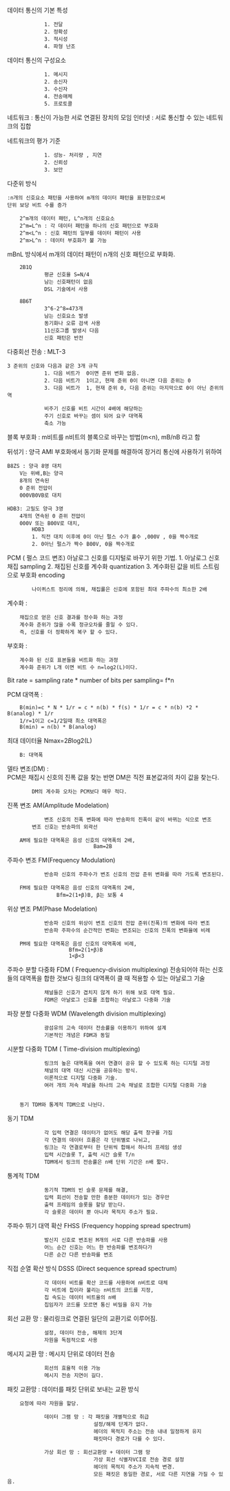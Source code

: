 데이터 통신의 기본 특성

                1. 전달
                2. 정확성
                3. 적시성
                4. 파형 난조

데이터 통신의 구성요소

                1. 메시지
                2. 송신자
                3. 수신자
                4. 전송매체
                5. 프로토콜

네트워크 : 통신이 가능한 서로 연결된 장치의 모임
인터넷 : 서로 통신할 수 있는 네트워크의 집합

네트워크의 평가 기준

                1. 성능- 처리량 , 지연
                2. 신뢰성
                3. 보안


다준위 방식

	:n개의 신호요소 패턴을 사용하여 m개의 데이터 패턴을 표현함으로써
	단위 보당 비트 수를 증가

        2^m개의 데이터 패턴, L^n개의 신호요소
        2^m=L^n : 각 데이터 패턴을 하나의 신호 패턴으로 부호화
        2^m<L^n : 신호 패턴의 일부를 데이터 패턴이 사용
        2^m>L^n : 데이터 부호화가 불 가능

mBnL 방식에서 m개의 데이터 패턴이 n개의 신호 패턴으로 부화화. 

        2B1Q
                평균 신호율 S=N/4
                남는 신호패턴이 없음
                DSL 기술에서 사용

        8B6T
                3^6-2^8=473개
                남는 신호요소 발생
                동기화나 오류 검색 사용
                11신호그룹 발생시 다음
                신호 패턴은 반전

다중회선 전송 : MLT-3

	3 준위의 신호와 다음과 같은 3개 규칙
                1. 다음 비트가  0이면 준위 변화 없음.
                2. 다음 비트가  1이고, 현재 준위 0이 아니면 다음 준위는 0
                3. 다음 비트가  1, 현재 준위 0, 다음 준위는 마지막으로 0이 아닌 준위의 역

                비주기 신호를 비트 시간이 4배에 해당하는
                주기 신호로 바꾸는 셈이 되어 요구 대역폭 
                축소 가능


블록 부호화 : m비트를 n비트의 블록으로 바꾸는 방법(m<n), mB/nB 라고 함

뒤섞기 : 양극 AMI 부호화에서 동기화 문제를 해결하여 장거리 통신에 사용하기 위하여

    B8ZS : 양극 8영 대치
        V는 위배,B는 양극
        8개의 연속된
        0 준위 전압이
        000VB0VB로 대치

    HDB3: 고밀도 양극 3영
        4개의 연속된 0 준위 전압이
        000V 또는 B00V로 대치,
            HDB3 
            1. 직전 대치 이후에 0이 아닌 펄스 수가 홀수 ,000V , 0을 짝수개로
            2. 0아닌 펄스가 짝수 B00V, 0을 짝수개로

PCM ( 펄스 코드 변조)
        아날로그 신호를 디지털로 바꾸기 위한 기법.
            1. 아날로그 신호 채집 sampling
            2. 채집된 신호를 계수화  quantization
            3. 계수화된 값을 비트 스트림으로 부호화 encoding

            나이퀴스트 정리에 의해, 채집률은 신호에 포함된 최대 주파수의 최소한 2배

계수화 :
        
        채집으로 얻은 신호 결과를 정수화 하는 과정
        계수화 준위가 많을 수록 정규오차를 줄일 수 있다.
        즉, 신호를 더 정확하게 복구 할 수 있다.

        
부호화 :
        
        계수화 된 신호 표본들을 비트화 하는 과정
        계수화 준위가 L개 이면 비트 수 n=log2(L)이다.
	
Bit rate = sampling rate * number of bits per sampling= f*n


PCM 대역폭 :
       
        B(min)=c * N * 1/r = c * n(b) * f(s) * 1/r = c * n(b) *2 * B(analog) * 1/r
        1/r=1이고 c=1/2일때 최소 대역폭은
        B(min) = n(b) * B(analog)

최대 데이터율 Nmax=2*B*log2(L)
	    
        B: 대역폭


델타 변조(DM) :  
            PCM은 채집시 신호의 진폭 값을 찾는 반면
            DM은 직전 표본값과의 차이 값을 찾는다.

            DM의 계수화 오차는 PCM보다 매우 적다.


진폭 변조 AM(Amplitude Modelation)

                변조 신호의 진폭 변화에 따라 반송파의 진폭이 같이 바뀌는 식으로 변조
	        변조 신호는 반송파의 외곽선

        AM에 필요한 대역폭은 음성 신호의 대역폭의 2배, 
                                Bam=2B

주파수 변조 FM(Frequency Modulation)

                반송파 신호의 주파수가 변조 신호의 전압 준위 변화를 따라 가도록 변조된다.

        FM에 필요한 대역폭은 음성 신호의 대역폭의 2배, 
	                Bfm=2(1+β)B, β는 보통 4


위상 변조 PM(Phase Modelation)

                반송파 신호의 위상이 변조 신호의 전압 준위(진폭)의 변화에 따라 변조
                반송파 주파수의 순간적인 변화는 변조되는 신호의 진폭의 변화율에 비례

        PM에 필요한 대역폭은 음성 신호의 대역폭에 비례, 
                        Bfm=2(1+β)B
                        1<β<3


주파수 분할 다중화 FDM ( Frequency-division multiplexing) 
                전송되어야 하는 신호들의 대역폭을 합한 것보다 링크의 대역폭이 클 때
                적용할 수 있는 아날로그 기술

                채널들은 신호가 겹치지 않게 하기 위해 보호 대역 필요.
                FDM은 아날로그 신호를 조합하는 아날로그 다중화 기술

파장 분할 다중화 WDM (Wavelength division multiplexing)

                광섬유의 고속 데이터 전송률을 이용하기 위하여 설계
                기본적인 개념은 FDM과 동일	

시분할 다중화 TDM ( Time-division multiplexing)

                링크의 높은 대역폭을 여러 연결이 공유 할 수 있도록 하는 디지털 과정
                채널의 대역 대신 시간을 공유하는 방식.
                이론적으로 디지털 다중화 기술.
                여러 개의 저속 채널을 하나의 고속 채널로 조합한 디지털 다중화 기술


        동기 TDM와 통계적 TDM으로 나뉜다.


동기 TDM

                각 입력 연결은 데이터가 없어도 해당 출력 창구를 가짐
                각 연결의 데이터 흐름은 각 단위별로 나뉘고,
                링크는 각 연결로부터 한 단위씩 합해서 하나의 프레임 생성
                입력 시간슬롯 T, 출력 시간 슬롯 T/n
                TDM에서 링크의 전송률은 n배 단위 기간은 n배 짧다.

통계적 TDM

                동기적 TDM의 빈 슬롯 문제를 해결,
                입력 회선이 전송할 만한 충분한 데이터가 있는 경우만 
                출력 프레임의 슬롯을 할당 받는다.
                각 슬롯은 데이터 뿐 아니라 목적지 주소가 필요.

주파수 뛰기 대역 확산 FHSS (Frequency hopping spread spectrum)

                발신지 신호로 변조된 M개의 서로 다른 반송파를 사용
                어느 순간 신호는 어느 한 반송파를 변조하다가
                다른 순간 다른 반송파를 변조


직접 순열 확산 방식 DSSS (Direct sequence spread spectrum) 

                각 데이터 비트를 확산 코드를 사용하여 n비트로 대체
                각 비트에 칩이라 불리는 n비트의 코드를 지정,
                칩 속도는 데이터 비트율의 n배
                칩임자가 코드를 모르면 통신 비밀을 유지 가능

회선 교환 망 : 물리링크로 연결된 일단의 교환기로 이루어짐.

                설정, 데이터 전송, 해제의 3단계
                자원을 독점적으로 사용
                
메시지 교환 망 : 메시지 단위로 데이터 전송

                회선의 효율적 이용 가능
                메시지 전송 지연이 길다.

패킷 교환망 : 데이터를 패킷 단위로 보내는 교환 방식

		요청에 따라 자원을 할당.

                데이터 그램 망 : 각 패킷을 개별적으로 취급
                                설정/해제 단계가 없다.
                                헤더의 목적지 주소는 전송 내내 일정하게 유지
                                패킷마다 경로가 다를 수 있다.
                        
                가상 회선 망 : 회선교환망 + 데이터 그램 망
                                가상 회선 식별자VCI로 전송 경로 설정
                                헤더의 목적지 주소가 지속적 변경.
                                모든 패킷은 동일한 경로, 서로 다른 지연을 가질 수 있음.
